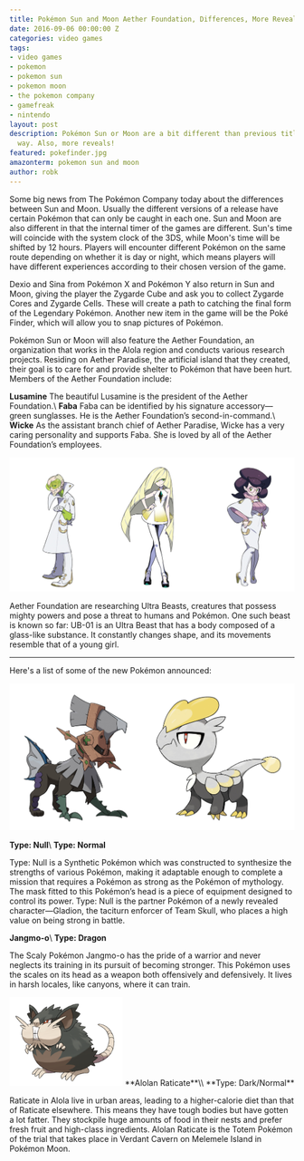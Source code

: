 ```yaml
---
title: Pokémon Sun and Moon Aether Foundation, Differences, More Reveals
date: 2016-09-06 00:00:00 Z
categories: video games
tags:
- video games
- pokemon
- pokemon sun
- pokemon moon
- the pokemon company
- gamefreak
- nintendo
layout: post
description: Pokémon Sun or Moon are a bit different than previous titles in a big
  way. Also, more reveals!
featured: pokefinder.jpg
amazonterm: pokemon sun and moon
author: robk
---
```


Some big news from The Pokémon Company today about the differences between Sun and Moon. Usually the different versions of a release have certain Pokémon that can only be caught in each one. Sun and Moon are also different in that the internal timer of the games are different. Sun's time will coincide with the system clock of the 3DS, while Moon's time will be shifted by 12 hours. Players will encounter different Pokémon on the same route depending on whether it is day or night, which means players will have different experiences according to their chosen version of the game.

Dexio and Sina from Pokémon X and Pokémon Y also return in Sun and Moon, giving the player the Zygarde Cube and ask you to collect Zygarde Cores and Zygarde Cells. These will create a path to catching the final form of the Legendary Pokémon. Another new item in the game will be the Poké Finder, which will allow you to snap pictures of Pokémon.

Pokémon Sun or Moon will also feature the Aether Foundation, an organization that works in the Alola region and conducts various research projects. Residing on Aether Paradise, the artificial island that they created, their goal is to care for and provide shelter to Pokémon that have been hurt. Members of the Aether Foundation include:

**Lusamine** The beautiful Lusamine is the president of the Aether Foundation.\\
**Faba** Faba can be identified by his signature accessory—green sunglasses. He is the Aether Foundation’s second-in-command.\\
**Wicke** As the assistant branch chief of Aether Paradise, Wicke has a very caring personality and supports Faba. She is loved by all of the Aether Foundation’s employees.

![Aether Foundation](/images/sunmoon/peeps.jpg)

Aether Foundation are researching Ultra Beasts, creatures that possess mighty powers and pose a threat to humans and Pokémon. One such beast is known so far: UB-01 is an Ultra Beast that has a body composed of a glass-like substance. It constantly changes shape, and its movements resemble that of a young girl.

---

Here's a list of some of the new Pokémon announced:

![Null and Jangmo-o](/images/sunmoon/sonew.jpg)

**Type: Null**\\
**Type: Normal**

Type: Null is a Synthetic Pokémon which was constructed to synthesize the strengths of various Pokémon, making it adaptable enough to complete a mission that requires a Pokémon as strong as the Pokémon of mythology. The mask fitted to this Pokémon’s head is a piece of equipment designed to control its power. Type: Null is the partner Pokémon of a newly revealed character—Gladion, the taciturn enforcer of Team Skull, who places a high value on being strong in battle.


**Jangmo-o**\\
**Type: Dragon**

The Scaly Pokémon Jangmo-o has the pride of a warrior and never neglects its training in its pursuit of becoming stronger. This Pokémon uses the scales on its head as a weapon both offensively and defensively. It lives in harsh locales, like canyons, where it can train.

<img src="/images/sunmoon/raticate.png" alt="Alolan Raticate" class="float-right" width="200"/>
**Alolan Raticate**\\
**Type: Dark/Normal**

Raticate in Alola live in urban areas, leading to a higher-calorie diet than that of Raticate elsewhere. This means they have tough bodies but have gotten a lot fatter. They stockpile huge amounts of food in their nests and prefer fresh fruit and high-class ingredients. Alolan Raticate is the Totem Pokémon of the trial that takes place in Verdant Cavern on Melemele Island in Pokémon Moon.

